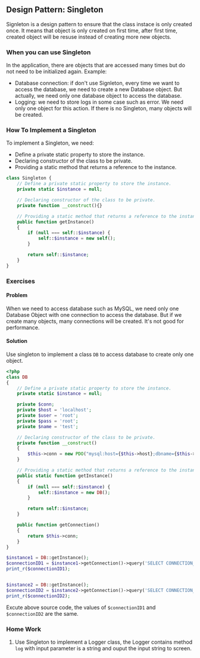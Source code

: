 ## Design Pattern: Singleton

Signleton is a design pattern to ensure that the class instace is only created once. It means that object is only created on first time, after first time, created object will be resuse instead of creating more new objects.

### When you can use Singleton

In the application, there are objects that are accessed many times but do not need to be initialized again. Example:

- Database connection: if don't use Signleton, every time we want to access the database, we need to create a new Database object. But actually, we need only one database object to access the database.
- Logging: we need to store logs in some case such as error. We need only one object for this action. If there is no Singleton, many objects will be created.


### How To Implement a Singleton

To implement a Singleton, we need:

- Define a private static property to store the instance.
- Declaring constructor of the class to be private.
- Providing a static method that returns a reference to the instance.

```php
class Singleton {
    // Define a private static property to store the instance. 
    private static $instance = null;

    // Declaring constructor of the class to be private.
    private function __construct(){}

    // Providing a static method that returns a reference to the instance.
    public function getInstance()
    {
        if (null === self::$instance) {
            self::$instance = new self();
        }

        return self::$instance;
    }
}
```

### Exercises

#### Problem

When we need to access database such as MySQL, we need only one Database Object with one connection to access the database. But if we create many objects, many connections will be created. It's not good for performance.

#### Solution

Use singleton to implement a class `DB` to access database to create only one object.

```php
<?php
class DB
{
    // Define a private static property to store the instance.
    private static $instance = null;

    private $conn;
    private $host = 'localhost';
    private $user = 'root';
    private $pass = 'root';
    private $name = 'test';

    // Declaring constructor of the class to be private.
    private function __construct()
    {
        $this->conn = new PDO("mysql:host={$this->host};dbname={$this->name}", $this->user, $this->pass);
    }

    // Providing a static method that returns a reference to the instance.
    public static function getInstance()
    {
        if (null === self::$instance) {
            self::$instance = new DB();
        }

        return self::$instance;
    }

    public function getConnection()
    {
        return $this->conn;
    }
}

$instance1 = DB::getInstance();
$connectionID1 = $instance1->getConnection()->query('SELECT CONNECTION_ID()')->fetch(PDO::FETCH_ASSOC);
print_r($connectionID1);


$instance2 = DB::getInstance();
$connectionID2 = $instance2->getConnection()->query('SELECT CONNECTION_ID()')->fetch(PDO::FETCH_ASSOC);
print_r($connectionID2);

```

Excute above source code, the values of `$connectionID1` and `$connectionID2` are the same.

### Home Work

1. Use Singleton to implement a Logger class, the Logger contains method `log` with input parameter is a string and ouput the input string to screen.
